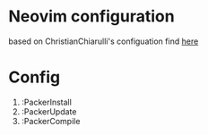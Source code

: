 # Neovim configuration

based on ChristianChiarulli's configuation find [here](https://github.com/ChristianChiarulli/Neovim-from-scratch)

# Config

1. :PackerInstall
2. :PackerUpdate
3. :PackerCompile
